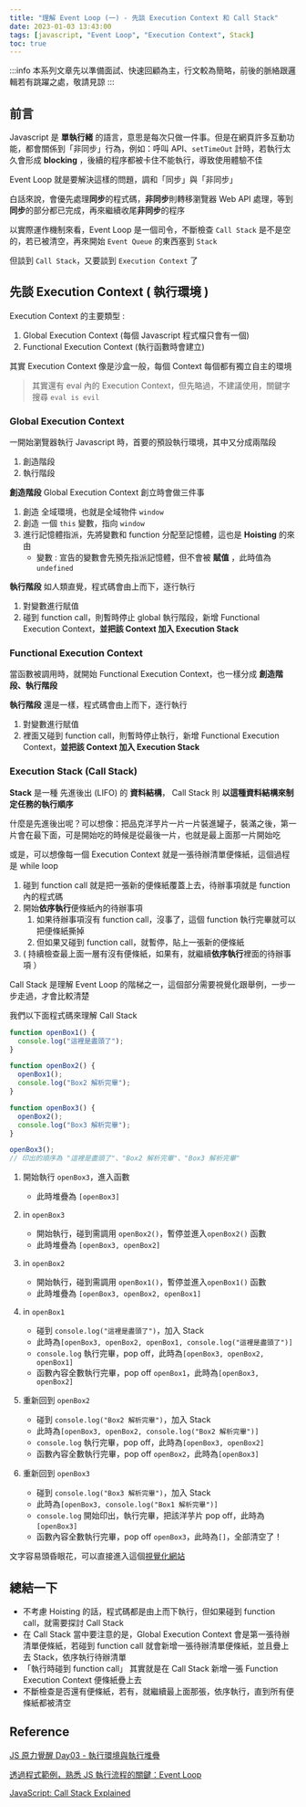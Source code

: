 ```yaml
---
title: "理解 Event Loop (一) - 先談 Execution Context 和 Call Stack"
date: 2023-01-03 13:43:00
tags: [javascript, "Event Loop", "Execution Context", Stack]
toc: true
---
```


:::info
本系列文章先以準備面試、快速回顧為主，行文較為簡略，前後的脈絡跟邏輯若有跳躍之處，敬請見諒
:::

## 前言

Javascript 是 **單執行緒** 的語言，意思是每次只做一件事。但是在網頁許多互動功能，都會關係到「非同步」行為，例如：呼叫 API、`setTimeOut` 計時，若執行太久會形成 **blocking** ，後續的程序都被卡住不能執行，導致使用體驗不佳

Event Loop 就是要解決這樣的問題，調和「同步」與「非同步」

白話來說，會優先處理**同步**的程式碼，**非同步**則轉移瀏覽器 Web API 處理，等到**同步**的部分都已完成，再來繼續收尾**非同步**的程序

以實際運作機制來看，Event Loop 是一個司令，不斷檢查 `Call Stack` 是不是空的，若已被清空，再來開始 `Event Queue` 的東西塞到 `Stack`

但談到 `Call Stack`，又要談到 `Execution Context` 了

## 先談 Execution Context ( 執行環境 )

Execution Context 的主要類型 :

1. Global Execution Context (每個 Javascript 程式檔只會有一個)
2. Functional Execution Context (執行函數時會建立)

其實 Execution Context 像是沙盒一般，每個 Context 每個都有獨立自主的環境

> 其實還有 eval 內的 Execution Context，但先略過，不建議使用，關鍵字搜尋 `eval is evil`

### Global Execution Context

一開始瀏覽器執行 Javascript 時，首要的預設執行環境，其中又分成兩階段

1. 創造階段
2. 執行階段

**創造階段** Global Execution Context 創立時會做三件事

1. 創造 全域環境，也就是全域物件 `window`
2. 創造 一個 `this` 變數，指向 `window`
3. 進行記憶體指派，先將變數和 function 分配至記憶體，這也是 **Hoisting** 的來由
   - 變數 : 宣告的變數會先預先指派記憶體，但不會被 **賦值** ，此時值為 `undefined`

**執行階段** 如人類直覺，程式碼會由上而下，逐行執行

1. 對變數進行賦值
2. 碰到 function call，則暫時停止 global 執行階段，新增 Functional Execution Context，**並把該 Context 加入 Execution Stack**

### Functional Execution Context

當函數被調用時，就開始 Functional Execution Context，也一樣分成 **創造階段、執行階段**

**執行階段** 還是一樣，程式碼會由上而下，逐行執行

1. 對變數進行賦值
2. 裡面又碰到 function call，則暫時停止執行，新增 Functional Execution Context，**並把該 Context 加入 Execution Stack**

### Execution Stack (Call Stack)

**Stack** 是一種 先進後出 (LIFO) 的 **資料結構**， Call Stack 則 **以這種資料結構來制定任務的執行順序**

什麼是先進後出呢？可以想像：把品克洋芋片一片一片裝進罐子，裝滿之後，第一片會在最下面，可是開始吃的時候是從最後一片，也就是最上面那一片開始吃

或是，可以想像每一個 Execution Context 就是一張待辦清單便條紙，這個過程是 while loop

1. 碰到 function call 就是把一張新的便條紙覆蓋上去，待辦事項就是 function 內的程式碼
2. 開始**依序執行**便條紙內的待辦事項
   1. 如果待辦事項沒有 function call，沒事了，這個 function 執行完畢就可以把便條紙撕掉
   2. 但如果又碰到 function call，就暫停，貼上一張新的便條紙
3. ( 持續檢查最上面一層有沒有便條紙，如果有，就繼續**依序執行**裡面的待辦事項 ）

Call Stack 是理解 Event Loop 的階梯之一，這個部分需要視覺化跟舉例，一步一步走過，才會比較清楚

我們以下面程式碼來理解 Call Stack

```js
function openBox1() {
  console.log("這裡是盡頭了");
}

function openBox2() {
  openBox1();
  console.log("Box2 解析完畢");
}

function openBox3() {
  openBox2();
  console.log("Box3 解析完畢");
}

openBox3();
// 印出的順序為 "這裡是盡頭了"、"Box2 解析完畢"、"Box3 解析完畢"
```

1. 開始執行 `openBox3`，進入函數
   - 此時堆疊為 `[openBox3]`
2. in `openBox3`
   - 開始執行，碰到需調用 `openBox2()`，暫停並進入`openBox2()` 函數
   - 此時堆疊為 `[openBox3, openBox2]`
3. in `openBox2`

   - 開始執行，碰到需調用 `openBox1()`，暫停並進入`openBox1()` 函數
   - 此時堆疊為 `[openBox3, openBox2, openBox1]`

4. in `openBox1`

   - 碰到 `console.log("這裡是盡頭了")`，加入 Stack
   - 此時為`[openBox3, openBox2, openBox1, console.log("這裡是盡頭了")]`
   - `console.log` 執行完畢，pop off，此時為`[openBox3, openBox2, openBox1]`
   - 函數內容全數執行完畢，pop off `openBox1`，此時為`[openBox3, openBox2]`

5. 重新回到 `openBox2`

   - 碰到 `console.log("Box2 解析完畢")`，加入 Stack
   - 此時為`[openBox3, openBox2, console.log("Box2 解析完畢")]`
   - `console.log` 執行完畢，pop off，此時為`[openBox3, openBox2]`
   - 函數內容全數執行完畢，pop off `openBox2`，此時為`[openBox3]`

6. 重新回到 `openBox3`
   - 碰到 `console.log("Box3 解析完畢")`，加入 Stack
   - 此時為`[openBox3, console.log("Box1 解析完畢")]`
   - `console.log` 開始印出，執行完畢，把該洋芋片 pop off，此時為`[openBox3]`
   - 函數內容全數執行完畢，pop off `openBox3`，此時為`[]`，全部清空了！

文字容易頭昏眼花，可以直接進入這個[視覺化網站](http://latentflip.com/loupe/?code=ZnVuY3Rpb24gb3BlbkJveDEoKSB7CiAgICBjb25zb2xlLmxvZygnVGhpcyBpcyB0aGUgRU5EJyk7Cn0KCmZ1bmN0aW9uIG9wZW5Cb3gyKCkgewogICAgb3BlbkJveDEoKTsKICAgIGNvbnNvbGUubG9nKCdCb3gyIGZpbmlzaGVkJyk7Cn0KCmZ1bmN0aW9uIG9wZW5Cb3gzKCkgewogICAgb3BlbkJveDIoKTsKICAgIGNvbnNvbGUubG9nKCdCb3gzIGZpbmlzaGVkIScpOwp9CgpvcGVuQm94MygpOyA%3D!!!PGJ1dHRvbiBpZD0iY2xpY2tCdG4iPkNsaWNrIG1lITwvYnV0dG9uPg%3D%3D)

## 總結一下

- 不考慮 Hoisting 的話，程式碼都是由上而下執行，但如果碰到 function call，就需要探討 Call Stack
- 在 Call Stack 當中要注意的是，Global Execution Context 會是第一張待辦清單便條紙，若碰到 function call 就會新增一張待辦清單便條紙，並且疊上去 Stack，依序執行待辦清單
- 「執行時碰到 function call」 其實就是在 Call Stack 新增一張 Function Execution Context 便條紙疊上去
- 不斷檢查是否還有便條紙，若有，就繼續最上面那張，依序執行，直到所有便條紙都被清空

## Reference

[JS 原力覺醒 Day03 - 執行環境與執行堆疊
](https://ithelp.ithome.com.tw/articles/10216450)

[透過程式範例，熟悉 JS 執行流程的關鍵：Event Loop](https://www.programfarmer.com/articles/javaScript/javascript-browser-event-loop)

[JavaScript: Call Stack Explained](https://javascript.plainenglish.io/node-call-stack-explained-fd9df1c49d2e)
